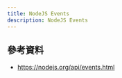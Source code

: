 ```yaml
---
title: NodeJS Events
description: NodeJS Events
---
```


<!-- smtp-server 就是繼承 Event.Emitter -->

## 參考資料

- https://nodejs.org/api/events.html
